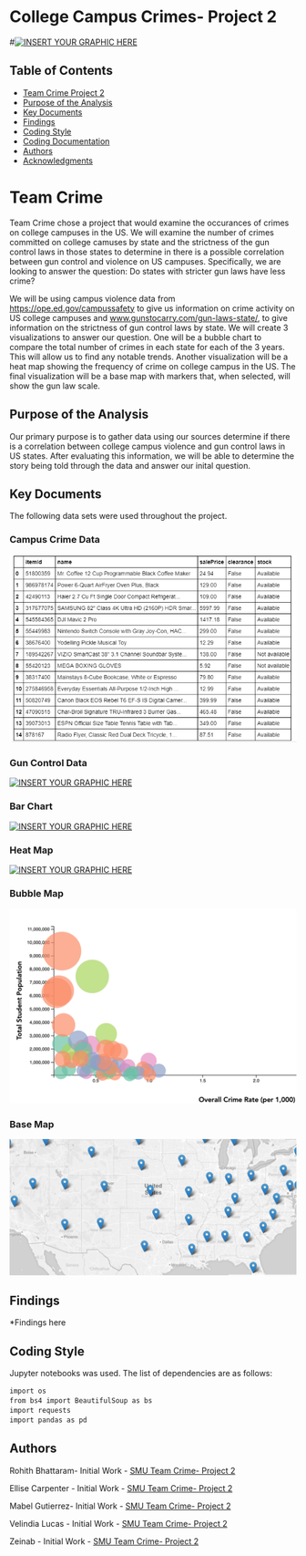 # College Campus Crimes- Project 2
#[![INSERT YOUR GRAPHIC HERE](https://www.greatschools.org/gk/wp-content/uploads/2012/12/How-can-we-stop-school-violence.jpg)]()


<!-- TABLE OF CONTENTS -->
## Table of Contents

* [Team Crime Project 2](#team-crime-project2)
* [Purpose of the Analysis](#purpose-of-the-analysis)
* [Key Documents](#key-documents)
* [Findings](#findings)
* [Coding Style](#coding-style)
* [Coding Documentation](#coding-documentation)
* [Authors](#authors)
* [Acknowledgments](#acknowledgments)


# Team Crime

Team Crime chose a project that would examine the occurances of crimes on college campuses in the US.  We will examine the number of crimes committed on college camuses by state and the strictness of the gun control laws in those states to determine in there is a possible correlation between gun control and violence on US campuses.  Specifically, we are looking to answer the question: Do states with stricter gun laws have less crime?  

We will be using campus violence data from https://ope.ed.gov/campussafety to give us information on crime activity on US college campuses and www.gunstocarry.com/gun-laws-state/, to give information on the strictness of gun control laws by state. We will create 3 visualizations to answer our question.   One will be a bubble chart to compare the total number of crimes in each state for each of the 3 years.  This will allow us to find any notable trends.  Another visualization will be a heat map showing the frequency of crime on college campus in the US.  The final visualization will be a base map with markers that, when selected, will show the gun law scale.  


## Purpose of the Analysis

Our primary purpose is to gather data using our sources determine if there is a correlation between college campus violence and gun control laws in US states.   After evaluating this information, we will be able to determine the story being told through the data and answer our inital question.


## Key Documents

The following data sets were used throughout the project.

### Campus Crime Data
[![INSERT YOUR GRAPHIC HERE](https://github.com/mabel912/ETL-Project-Shop-Smarter/blob/master/ProductList.png)]()

### Gun Control Data
[![
INSERT YOUR GRAPHIC HERE](https://)]()


### Bar Chart
[![INSERT YOUR GRAPHIC HERE](https://)]()


### Heat Map
[![INSERT YOUR GRAPHIC HERE](https://)]()


### Bubble Map
[![INSERT YOUR GRAPHIC HERE](https://github.com/chele0630/Project2_campusCrime/blob/master/Project2_Updated/static/img/bubbleMap.png)]()


### Base Map 
[![INSERT YOUR GRAPHIC HERE](https://github.com/chele0630/Project2_campusCrime/blob/master/Project2_Updated/static/img/baseMap.png)]()



## Findings

*Findings here

## Coding Style

Jupyter notebooks was used. The list of dependencies are as follows:

```sh
import os
from bs4 import BeautifulSoup as bs
import requests
import pandas as pd

```


## Authors

Rohith Bhattaram- Initial Work - [SMU Team Crime- Project 2](https://github.com/rohithbhattaram)

Ellise Carpenter - Initial Work - [SMU Team Crime- Project 2](https://github.com/ellisec)

Mabel Gutierrez- Initial Work - [SMU Team Crime- Project 2](https://github.com/mabel912)

Velindia Lucas - Initial Work - [SMU Team Crime- Project 2](https://github.com/chele0630)

Zeinab  - Initial Work - [SMU Team Crime- Project 2](https://github.com/Massudi09)
